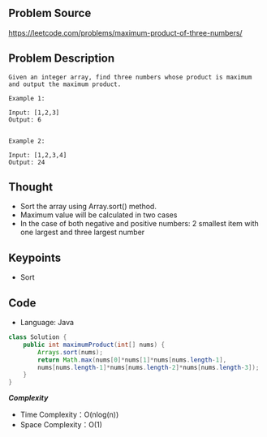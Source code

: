 ## Problem Source
https://leetcode.com/problems/maximum-product-of-three-numbers/

## Problem Description
```
Given an integer array, find three numbers whose product is maximum and output the maximum product.

Example 1:

Input: [1,2,3]
Output: 6
 

Example 2:

Input: [1,2,3,4]
Output: 24
```

## Thought
- Sort the array using Array.sort() method.
- Maximum value will be calculated in two cases
- In the case of both negative and positive numbers: 2 smallest item with one largest and three largest number

## Keypoints
- Sort


## Code
* Language: Java

```Java
class Solution {
    public int maximumProduct(int[] nums) {
        Arrays.sort(nums);
        return Math.max(nums[0]*nums[1]*nums[nums.length-1],
        nums[nums.length-1]*nums[nums.length-2]*nums[nums.length-3]);
    }
}
```

***Complexity***

- Time Complexity：O(nlog(n))
- Space Complexity：O(1)
